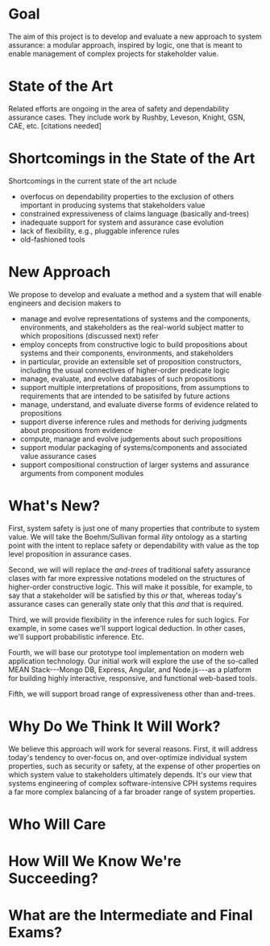 # Goal

The aim of this project is to develop and evaluate a new approach to
system assurance: a modular approach, inspired by logic, one that is
meant to enable management of complex projects for stakeholder value.

# State of the Art

Related efforts are ongoing in the area of safety and dependability
assurance cases. They include work by Rushby, Leveson, Knight, GSN,
CAE, etc. [citations needed]

# Shortcomings in the State of the Art

Shortcomings in the current state of the art nclude

* overfocus on dependability properties to the exclusion of others
  important in producing systems that stakeholders value
* constrained expressiveness of claims language (basically and-trees)
* inadequate support for system and assurance case evolution
* lack of flexibility, e.g., pluggable inference rules
* old-fashioned tools

# New Approach 

We propose to develop and evaluate a method and a system that will
enable engineers and decision makers to
* manage and evolve representations of systems and the components,
environments, and stakeholders as the real-world subject matter to
which propositions (discussed next) refer
* employ concepts from constructive logic to build propositions
about systems and their components, environments, and stakeholders
* in particular, provide an extensible set of proposition
constructors, including the usual connectives of higher-order
predicate logic
* manage, evaluate, and evolve databases of such propositions
* support multiple interpretations of propositions, from assumptions
to requirements that are intended to be satisifed by future actions
*  manage, understand, and evaluate diverse forms of evidence
related to propositions
* support diverse inference rules and methods for deriving judgments
  about propositions from evidence
* compute, manage and evolve judgements about such propositions
* support modular packaging of systems/components and associated value
assurance cases
* support compositional construction of larger systems and assurance
  arguments from component modules

# What's New?

First, system safety is just one of many properties that contribute to
system value. We will take the Boehm/Sullivan formal _ility_ ontology
as a starting point with the intent to replace safety or dependability
with value as the top level proposition in assurance cases.

Second, we will will replace the _and-trees_ of traditional safety
assurance clases with far more expressive notations modeled on the
structures of higher-order constructive logic. This will make it
possible, for example, to say that a stakeholder will be satisfied by
this _or_ that, whereas today's assurance cases can generally state
only that this _and_ that is required. 

Third, we will provide flexibility in the inference rules for such
logics. For example, in some cases we'll support logical deduction. In
other cases, we'll support probabilistic inference. Etc.

Fourth, we will base our prototype tool implementation on modern web
application technology. Our initial work will explore the use of the
so-called MEAN Stack---Mongo DB, Express, Angular, and Node.js---as
a platform for building highly interactive, responsive, and functional
web-based tools.

Fifth, we will support broad range of expressiveness other than and-trees.

# Why Do We Think It Will Work?

We believe this approach will work for several reasons. First, it will
address today's tendency to over-focus on, and over-optimize
individual system properties, such as security or safety, at the
expense of other properties on which system value to stakeholders
ultimately depends. It's our view that systems engineering of complex
software-intensive CPH systems requires a far more complex balancing
of a far broader range of system properties.

# Who Will Care

# How Will We Know We're Succeeding?

# What are the Intermediate and Final Exams?
